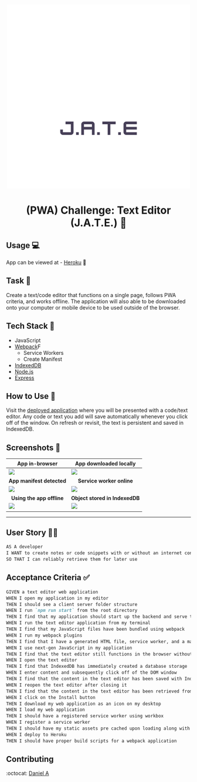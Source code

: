 <p align="center"><img src="images/logo.png"></p>

<h1 align="center">(PWA) Challenge: Text Editor (J.A.T.E.) 📝</h1>

## Usage 💻
App can be viewed at - [Heroku](https://jate1.herokuapp.com/) 🔗

## Task 🔨

Create a text/code editor that functions on a single page, follows PWA criteria, and works offline. The application will also able to be downloaded onto your computer or mobile device to be used outside of the browser.

## Tech Stack 🧩

- JavaScript
- [Webpack](https://webpack.js.org/)F
  - Service Workers
  - Create Manifest
- [IndexedDB](https://developer.mozilla.org/en-US/docs/Web/API/IndexedDB_API)
- [Node.js](https://nodejs.org/en/)
- [Express](https://expressjs.com/)

## How to Use 📎

Visit the [deployed application](https://jate1.herokuapp.com/) where you will be presented with a code/text editor. Any code or text you add will save automatically whenever you click off of the window. On refresh or revisit, the text is persistent and saved in IndexedDB.

## Screenshots 📸

| <center><b>App in-browser</b>        | <center><b>App downloaded locally</b>     |
| ------------------------------------ | ----------------------------------------- |
| ![][1]                               | ![][2]                                    |
| <center><b>App manifest detected</b> | <center><b>Service worker online</b>      |
| ![][3]                               | ![][4]                                    |
| <center><b>Using the app offline</b> | <center><b>Object stored in IndexedDB</b> |
| ![][5]                               | ![][6]                                    |

---

[1]: https://github.com/dannyyyspam/Text-Editor/blob/main/images/usage-1.png
[2]: https://github.com/dannyyyspam/Text-Editor/blob/main/images/usage-2.png
[3]: https://github.com/dannyyyspam/Text-Editor/blob/main/images/usage-3.png
[4]: https://github.com/dannyyyspam/Text-Editor/blob/main/images/usage-4.png
[5]: https://github.com/dannyyyspam/Text-Editor/blob/main/images/usage-5.png
[6]: https://github.com/dannyyyspam/Text-Editor/blob/main/images/usage-6.png

## User Story 👨‍💻

```md
AS A developer
I WANT to create notes or code snippets with or without an internet connection
SO THAT I can reliably retrieve them for later use
```

## Acceptance Criteria ✅

```md
GIVEN a text editor web application
WHEN I open my application in my editor
THEN I should see a client server folder structure
WHEN I run `npm run start` from the root directory
THEN I find that my application should start up the backend and serve the client
WHEN I run the text editor application from my terminal
THEN I find that my JavaScript files have been bundled using webpack
WHEN I run my webpack plugins
THEN I find that I have a generated HTML file, service worker, and a manifest file
WHEN I use next-gen JavaScript in my application
THEN I find that the text editor still functions in the browser without errors
WHEN I open the text editor
THEN I find that IndexedDB has immediately created a database storage
WHEN I enter content and subsequently click off of the DOM window
THEN I find that the content in the text editor has been saved with IndexedDB
WHEN I reopen the text editor after closing it
THEN I find that the content in the text editor has been retrieved from our IndexedDB
WHEN I click on the Install button
THEN I download my web application as an icon on my desktop
WHEN I load my web application
THEN I should have a registered service worker using workbox
WHEN I register a service worker
THEN I should have my static assets pre cached upon loading along with subsequent pages and static assets
WHEN I deploy to Heroku
THEN I should have proper build scripts for a webpack application
```

## Contributing

:octocat: [Daniel A](https://github.com/dannyyyspam)
